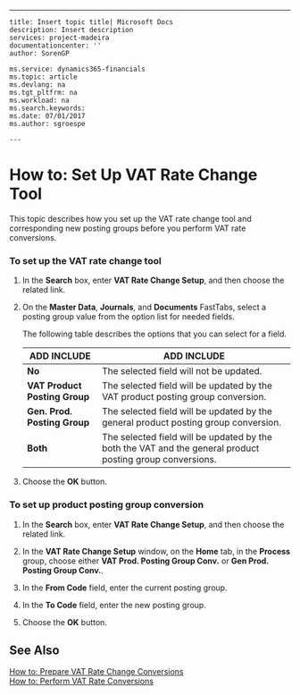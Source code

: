 ---
    title: Insert topic title| Microsoft Docs
    description: Insert description
    services: project-madeira
    documentationcenter: ''
    author: SorenGP

    ms.service: dynamics365-financials
    ms.topic: article
    ms.devlang: na
    ms.tgt_pltfrm: na
    ms.workload: na
    ms.search.keywords:
    ms.date: 07/01/2017
    ms.author: sgroespe

    ---
# How to: Set Up VAT Rate Change Tool
This topic describes how you set up the VAT rate change tool and corresponding new posting groups before you perform VAT rate conversions.  
  
### To set up the VAT rate change tool  
  
1.  In the **Search** box, enter **VAT Rate Change Setup**, and then choose the related link.  
  
2.  On the **Master Data**, **Journals**, and **Documents** FastTabs, select a posting group value from the option list for needed fields.  
  
     The following table describes the options that you can select for a field.  
  
    |ADD INCLUDE<!--[!INCLUDE[bp_tableoption](../ApplicationDesign/includes/bp_tableoption_md.md)]-->|ADD INCLUDE<!--[!INCLUDE[bp_tabledescription](../ApplicationDesign/includes/bp_tabledescription_md.md)]-->|  
    |----------------------------------|---------------------------------------|  
    |**No**|The selected field will not be updated.|  
    |**VAT Product Posting Group**|The selected field will be updated by the VAT product posting group conversion.|  
    |**Gen. Prod. Posting Group**|The selected field will be updated by the general product posting group conversion.|  
    |**Both**|The selected field will be updated by the both the VAT and the general product posting group conversions.|  
  
3.  Choose the **OK** button.  
  
### To set up product posting group conversion  
  
1.  In the **Search** box, enter **VAT Rate Change Setup**, and then choose the related link.  
  
2.  In the **VAT Rate Change Setup** window, on the **Home** tab, in the **Process** group, choose either **VAT Prod. Posting Group Conv.** or **Gen Prod. Posting Group Conv.**.  
  
3.  In the **From Code** field, enter the current posting group.  
  
4.  In the **To Code** field, enter the new posting group.  
  
5.  Choose the **OK** button.  
  
## See Also  
 [How to: Prepare VAT Rate Change Conversions](../Finance/how-to-prepare-vat-rate-change-conversions.md)   
 [How to: Perform VAT Rate Conversions](../Finance/how-to-perform-vat-rate-conversions.md)